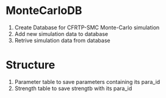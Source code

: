 # MonteCarloDB
1. Create Database for CFRTP-SMC Monte-Carlo simulation
2. Add new simulation data to database
3. Retrive simulation data from database

# Structure
1. Parameter table to save parameters containing its para_id
2. Strength table to save strengtb with its para_id